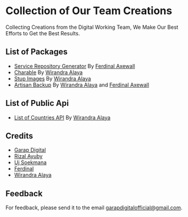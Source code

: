 # Collection of Our Team Creations
Collecting Creations from the Digital Working Team, We Make Our Best Efforts to Get the Best Results.

## List of Packages
- [Service Repository Generator](https://github.com/ferdinalaxewall/service-repository-generator) By [Ferdinal Axewall](https://github.com/ferdinalaxewall)
- [Charable](https://github.com/dayCod/laravel-charable) By [Wirandra Alaya](https://github.com/dayCod)
- [Stup Images](https://github.com/dayCod/laravel-stup-images) By [Wirandra Alaya](https://github.com/dayCod)
- [Artisan Backup](https://github.com/dayCod/laravel-artisan-backup) By [Wirandra Alaya](https://github.com/dayCod) and [Ferdinal Axewall](https://github.com/ferdinalaxewall)

## List of Public Api
- [List of Countries API](https://github.com/dayCod/count-trees-api) By [Wirandra Alaya](https://github.com/dayCod)

## Credits
- [Garap Digital](https://github.com/GarapDigital)
- [Rizal Ayuby](https://github.com/Ayuby)
- [Uj Soekmana](https://github.com/ujnana)
- [Ferdinal](https://github.com/ferdinalaxewall)
- [Wirandra Alaya](https://github.com/dayCod)

## Feedback
For feedback, please send it to the email garapdigitalofficial@gmail.com.


